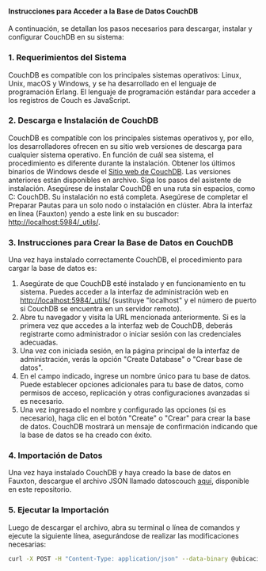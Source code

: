 #### Instrucciones para Acceder a la Base de Datos CouchDB

A continuación, se detallan los pasos necesarios para descargar, instalar y configurar CouchDB en su sistema:

### 1. Requerimientos del Sistema

CouchDB es compatible con los principales sistemas operativos: Linux, Unix, macOS y Windows, y se ha desarrollado en el lenguaje de programación Erlang. El lenguaje de programación estándar para acceder a los registros de Couch es JavaScript.

### 2. Descarga e Instalación de CouchDB

CouchDB es compatible con los principales sistemas operativos y, por ello, los desarrolladores ofrecen en su sitio web versiones de descarga para cualquier sistema operativo. En función de cuál sea sistema, el procedimiento es diferente durante la instalación. Obtener los últimos binarios de Windows desde el [Sitio web de CouchDB](https://couchdb.apache.org/). Las versiones anteriores están disponibles en archivo. Siga los pasos del asistente de instalación. Asegúrese de instalar CouchDB en una ruta sin espacios, como C: CouchDB. Su instalación no está completa. Asegúrese de completar el Preparar Pautas para un solo nodo o instalación en clúster. Abra la interfaz en línea (Fauxton) yendo a este link en su buscador: [http://localhost:5984/_utils/](http://localhost:5984/_utils/).

### 3. Instrucciones para Crear la Base de Datos en CouchDB

Una vez haya instalado correctamente CouchDB, el procedimiento para cargar la base de datos es:

1. Asegúrate de que CouchDB esté instalado y en funcionamiento en tu sistema. Puedes acceder a la interfaz de administración web en [http://localhost:5984/_utils/](http://localhost:5984/_utils/) (sustituye "localhost" y el número de puerto si CouchDB se encuentra en un servidor remoto).
2. Abre tu navegador y visita la URL mencionada anteriormente. Si es la primera vez que accedes a la interfaz web de CouchDB, deberás registrarte como administrador o iniciar sesión con las credenciales adecuadas.
3. Una vez con iniciada sesión, en la página principal de la interfaz de administración, verás la opción "Create Database" o "Crear base de datos".
4. En el campo indicado, ingrese un nombre único para tu base de datos. Puede establecer opciones adicionales para tu base de datos, como permisos de acceso, replicación y otras configuraciones avanzadas si es necesario.
5. Una vez ingresado el nombre y configurado las opciones (si es necesario), haga clic en el botón "Create" o "Crear" para crear la base de datos. CouchDB mostrará un mensaje de confirmación indicando que la base de datos se ha creado con éxito.

### 4. Importación de Datos

Una vez haya instalado CouchDB y haya creado la base de datos en Fauxton, descargue el archivo JSON llamado datoscouch [aquí](enlace-al-archivo-JSON-en-el-repositorio), disponible en este repositorio.

### 5. Ejecutar la Importación

Luego de descargar el archivo, abra su terminal o línea de comandos y ejecute la siguiente línea, asegurándose de realizar las modificaciones necesarias:

```bash
curl -X POST -H "Content-Type: application/json" --data-binary @ubicacion_del_documento_datoscouch.JSON_descargado -u usuario_con_el_que_configuro_couchdb:contraseña_con_la_que_configuro_couchdb http://localhost:5984/nombre_de_su_base_de_datos/_bulk_docs

